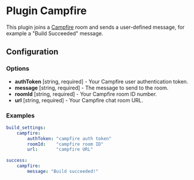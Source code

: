 Plugin Campfire
===============

This plugin joins a [Campfire](https://campfirenow.com/) room and sends a user-defined message, for example a 
"Build Succeeded" message.

Configuration
-------------

### Options

* **authToken** [string, required] - Your Campfire user authentication token.
* **message** [string, required] - The message to send to the room.
* **roomId** [string, required] - Your Campfire room ID number.
* **url** [string, required] - Your Campfire chat room URL.

### Examples

```yaml
build_settings:
    campfire:
        authToken: "campfire auth token"
        roomId:    "campfire room ID"
        url:       "campfire URL"
        
success:
    campfire:
        message: "Build succeeded!"
```
